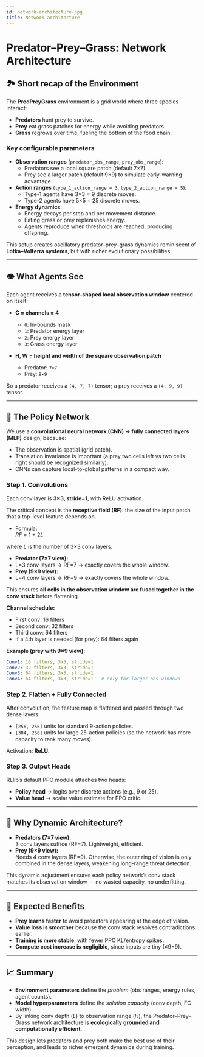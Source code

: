 ```yaml
---
id: network-architecture-ppg
title: Network architecture
---
```

# Predator–Prey–Grass: Network Architecture

## 🏞️ Short recap of the Environment

The **PredPreyGrass** environment is a grid world where three species interact:

- **Predators** hunt prey to survive.  
- **Prey** eat grass patches for energy while avoiding predators.  
- **Grass** regrows over time, fueling the bottom of the food chain.

### Key configurable parameters

- **Observation ranges** (`predator_obs_range`, `prey_obs_range`):  
  - Predators see a local square patch (default 7×7).  
  - Prey see a larger patch (default 9×9) to simulate early-warning advantage.  
- **Action ranges** (`type_1_action_range = 3`, `type_2_action_range = 5`):  
  - Type-1 agents have 3×3 = 9 discrete moves.  
  - Type-2 agents have 5×5 = 25 discrete moves.  
- **Energy dynamics**:  
  - Energy decays per step and per movement distance.  
  - Eating grass or prey replenishes energy.  
  - Agents reproduce when thresholds are reached, producing offspring.

This setup creates oscillatory predator–prey–grass dynamics reminiscent of **Lotka–Volterra systems**, but with richer evolutionary possibilities.

---

## 👁️ What Agents See

Each agent receives a **tensor-shaped local observation window** centered on itself:


- **C = channels = 4**
  - `0`: In-bounds mask  
  - `1`: Predator energy layer  
  - `2`: Prey energy layer  
  - `3`: Grass energy layer  

- **H, W = height and width of the square observation patch**
  - Predator: `7×7`  
  - Prey: `9×9`  


So a predator receives a `(4, 7, 7)` tensor; a prey receives a `(4, 9, 9)` tensor.

---

## 🧠 The Policy Network

We use a **convolutional neural network (CNN) → fully connected layers (MLP)** design, because:

- The observation is spatial (grid patch).  
- Translation invariance is important (a prey two cells left vs two cells right should be recognized similarly).  
- CNNs can capture local-to-global patterns in a compact way.

### Step 1. Convolutions

Each conv layer is **3×3, stride=1**, with ReLU activation.  

The critical concept is the **receptive field (RF)**: the size of the input patch that a top-level feature depends on.

- Formula:  
*RF* = 1 + 2*L*

where *L* is the number of 3×3 conv layers.

- **Predator (7×7 view):**  
- L=3 conv layers → RF=7 → exactly covers the whole window.  
- **Prey (9×9 view):**  
- L=4 conv layers → RF=9 → exactly covers the whole window.  

This ensures **all cells in the observation window are fused together in the conv stack** before flattening.

**Channel schedule:**

- First conv: 16 filters  
- Second conv: 32 filters  
- Third conv: 64 filters  
- If a 4th layer is needed (for prey): 64 filters again  

**Example (prey with 9×9 view):**

```yaml
Conv1: 16 filters, 3x3, stride=1
Conv2: 32 filters, 3x3, stride=1
Conv3: 64 filters, 3x3, stride=1
Conv4: 64 filters, 3x3, stride=1   # only for larger obs windows
```

### Step 2. Flatten + Fully Connected

After convolution, the feature map is flattened and passed through two dense layers:

- `[256, 256]` units for standard 9-action policies.  
- `[384, 256]` units for large 25-action policies (so the network has more capacity to rank many moves).  

Activation: **ReLU**.

### Step 3. Output Heads

RLlib’s default PPO module attaches two heads:

- **Policy head** → logits over discrete actions (e.g., 9 or 25).  
- **Value head** → scalar value estimate for PPO critic.

---

## 🔑 Why Dynamic Architecture?

- **Predators (7×7 view):**  
  3 conv layers suffice (RF=7). Lightweight, efficient.  
- **Prey (9×9 view):**  
  Needs 4 conv layers (RF=9). Otherwise, the outer ring of vision is only combined in the dense layers, weakening long-range threat detection.  

This dynamic adjustment ensures each policy network’s conv stack matches its observation window — no wasted capacity, no underfitting.

---

## 🚀 Expected Benefits

- **Prey learns faster** to avoid predators appearing at the edge of vision.  
- **Value loss is smoother** because the conv stack resolves contradictions earlier.  
- **Training is more stable**, with fewer PPO KL/entropy spikes.  
- **Compute cost increase is negligible**, since inputs are tiny (≤9×9).  

---

## 📈 Summary

- **Environment parameters** define the *problem* (obs ranges, energy rules, agent counts).  
- **Model hyperparameters** define the *solution capacity* (conv depth, FC width).  
- By linking conv depth (*L*) to observation range (*H*), the Predator–Prey–Grass network architecture is **ecologically grounded and computationally efficient**.  

This design lets predators and prey both make the best use of their perception, and leads to richer emergent dynamics during training.

